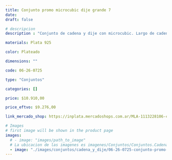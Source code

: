 ```yaml
---
title: Conjunto promo microcubic dije grande 7
date: 
draft: false

# descripcion
description : "Conjunto de cadena y dije con microcubic. Largo de cadena 40, 45 o 50 cm a elección"

materials: Plata 925

color: Plateado

dimensions: ""

code: 06-26-0725

type: "Conjuntos"

categories: []

price: $10.910,00

price_eftvo: $9.276,00

link_mercado_shop: https://inplata.mercadoshops.com.ar/MLA-1113228106-conjunto-promo-microcubic-dije-grande-7-_JM

# Images
# first image will be shown in the product page
images:
  # - image: "images/path_to_image"
  # La ubicacion de las imagenes es imagenes/Conjuntos/Conjuntos.Cadena y Dije/06-26-0725-conjunto-promo-microcubic-dije-grande-7
  - image: "./images/conjuntos/cadena_y_dije/06-26-0725-conjunto-promo-microcubic-dije-grande-7.jpg"
---
```

